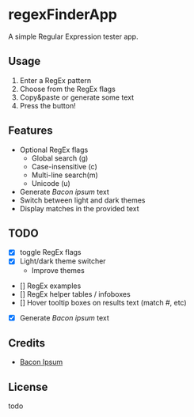 # regexFinderApp
A simple Regular Expression tester app.

## Usage
1. Enter a RegEx pattern
2. Choose from the RegEx flags
3. Copy&paste or generate some text
4. Press the button!

## Features
* Optional RegEx flags
	* Global search (g)
	* Case-insensitive (c)
	* Multi-line search(m)
	* Unicode (u)
* Generate *Bacon ipsum* text
* Switch between light and dark themes
* Display matches in the provided text

## TODO
- [x] toggle RegEx flags
- [x] Light/dark theme switcher
	* Improve themes
- [] RegEx examples
- [] RegEx helper tables / infoboxes
- [] Hover tooltip boxes on results text (match #, etc)
- [x] Generate *Bacon ipsum* text

## Credits
* [Bacon Ipsum](https://baconipsum.com/json-api/)

## License
todo
